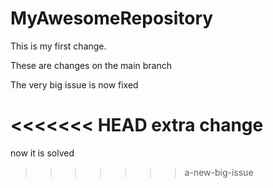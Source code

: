 # MyAwesomeRepository

This is my first change.

These are changes on the main branch

The very big issue is now fixed

<<<<<<< HEAD
extra change
=======
now it is solved
>>>>>>> a-new-big-issue
